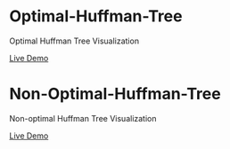 # Optimal-Huffman-Tree
Optimal Huffman Tree Visualization

[Live Demo](https://saliherdemk.github.io/Optimal-Huffman-Tree/)

# Non-Optimal-Huffman-Tree
Non-optimal Huffman Tree Visualization

[Live Demo](https://saliherdemk.github.io/Non-Optimal-Huffman-Tree/)
